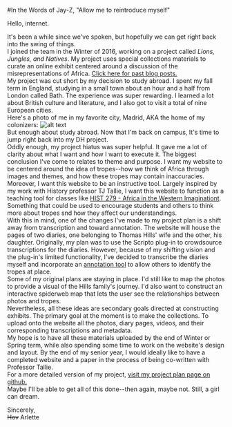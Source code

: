 #In the Words of Jay-Z, "Allow me to reintroduce myself"

Hello, internet.<br>

It's been a while since we've spoken, but hopefully we can get right back into the swing of things.<br>
I joined the team in the Winter of 2016, working on a project called *Lions, Jungles, and Natives*. My project uses special collections materials to curate an online exhibit centered around a discussion of the misrepresentations of Africa. [Click here for past blog posts.](http://digitalhumanities.wlu.edu/blog/author/hernandeza18/)<br>
My project was cut short by my decision to study abroad. I spent my fall term in England, studying in a small town about an hour and a half from London called Bath. The experience was super rewarding. I learned a lot about British culture and literature, and I also got to visit a total of nine European cities.<br> Here's a photo of me in my favorite city, Madrid, AKA the home of my colonizers:
![alt text](https://github.com/wludh/ugfellows/blob/master/hernandez/madrid%20photo.jpg)<br>
But enough about study abroad. Now that I'm back on campus, It's time to jump right back into my DH project.<br>
Oddly enough, my project hiatus was super helpful. It gave me a lot of clarity about what I want and how I want to execute it.
The biggest conclusion I've come to relates to theme and purpose. I want my website to be centered around the idea of tropes--how we think of Africa through images and themes, and how these tropes may contain inaccuracies. Moreover, I want this website to be an instructive tool. Largely inspired by my work with History professor TJ Tallie, I want this website to function as a teaching tool for classes like [HIST 279 - Africa in the Western Imaginationt](http://catalog.wlu.edu/preview_course_nopop.php?catoid=15&coid=16035). Something that could be used to encourage students and others to think more about tropes snd how they affect our understandings.<br>
With this in mind, one of the changes I've made to my project plan is a shift away from transcription and toward annotation. The website will house the pages of two diaries, one belonging to Thomas Hills' wife and the other, his daughter. Originally, my plan was to use the Scripto plug-in to crowdsource transcriptions for the diaries. However, because of my shifting vision and the plug-in's limited functionality, I've decided to transcribe the diaries myself and incorporate an [annotation tool](https://hypothes.is) to allow others to identify the tropes at place.<br>
Some of my original plans are staying in place. I'd still like to map the photos to provide a visual of the Hills family's journey. I'd also want to construct an interactive spiderweb map that lets the user see the relationships between photos and tropes.<br>
Nevertheless, all these ideas are secondary goals directed at constructing exhibits. The primary goal at the moment is to make the collections. To upload onto the website all the photos, diary pages, videos, and their corresponding transcriptions and metadata.<br>
My hope is to have all these materials uploaded by the end of Winter or Spring term, while also spending some time to work on the website's design and layout. By the end of my senior year, I would ideally like to have a completed website and a paper in the process of being co-written with Professor Tallie.<br>
For a more detailed version of my project, [visit my project plan page on github.](https://github.com/wludh/ugfellows/blob/master/hernandez/project%20Plan%20markdown.md) <br>
Maybe I'll be able to get all of this done--then again, maybe not. Still, a girl can dream.<br>

Sincerely,<br>
~~Hov~~ Arlette
